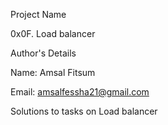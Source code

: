 Project Name

0x0F. Load balancer

Author's Details

Name: Amsal Fitsum

Email: amsalfessha21@gmail.com

Solutions to tasks on Load balancer
